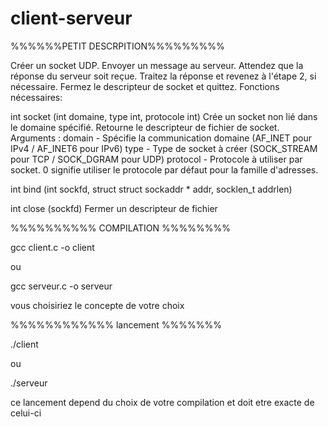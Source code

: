 # client-serveur

%%%%%%PETIT DESCRPITION%%%%%%%%%

Créer un socket UDP.
Envoyer un message au serveur.
Attendez que la réponse du serveur soit reçue.
Traitez la réponse et revenez à l'étape 2, si nécessaire.
Fermez le descripteur de socket et quittez.
Fonctions nécessaires:

  int socket (int domaine, type int, protocole int)
 Crée un socket non lié dans le domaine spécifié.
 Retourne le descripteur de fichier de socket.
Arguments : 
domain - Spécifie la communication 
domaine (AF_INET pour IPv4 / AF_INET6 pour IPv6) 
type - Type de socket à créer 
(SOCK_STREAM pour TCP / SOCK_DGRAM pour UDP) 
protocol - Protocole à utiliser par socket. 
0 signifie utiliser le protocole par défaut pour la famille d'adresses.

 int bind (int sockfd, struct struct sockaddr * addr, socklen_t addrlen)

  int close (sockfd)
 Fermer un descripteur de fichier


%%%%%%%%%% COMPILATION %%%%%%%%

gcc client.c -o client

ou

gcc serveur.c -o serveur

vous choisiriez le concepte de votre choix

%%%%%%%%%%%% lancement %%%%%%%

./client

ou

./serveur

ce lancement depend du choix de votre compilation et doit etre exacte de celui-ci

